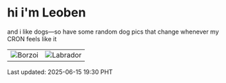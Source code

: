 # hi i'm Leoben

and i like dogs—so have some random dog pics that change whenever my CRON feels like it

|  |  |
|--------|----------|
| ![Borzoi](https://random-dog-vercel.vercel.app/api/random-borzoi?v=1749987052) | ![Labrador](https://random-dog-vercel.vercel.app/api/random-labrador?v=1749987052) |

Last updated: 2025-06-15 19:30 PHT

